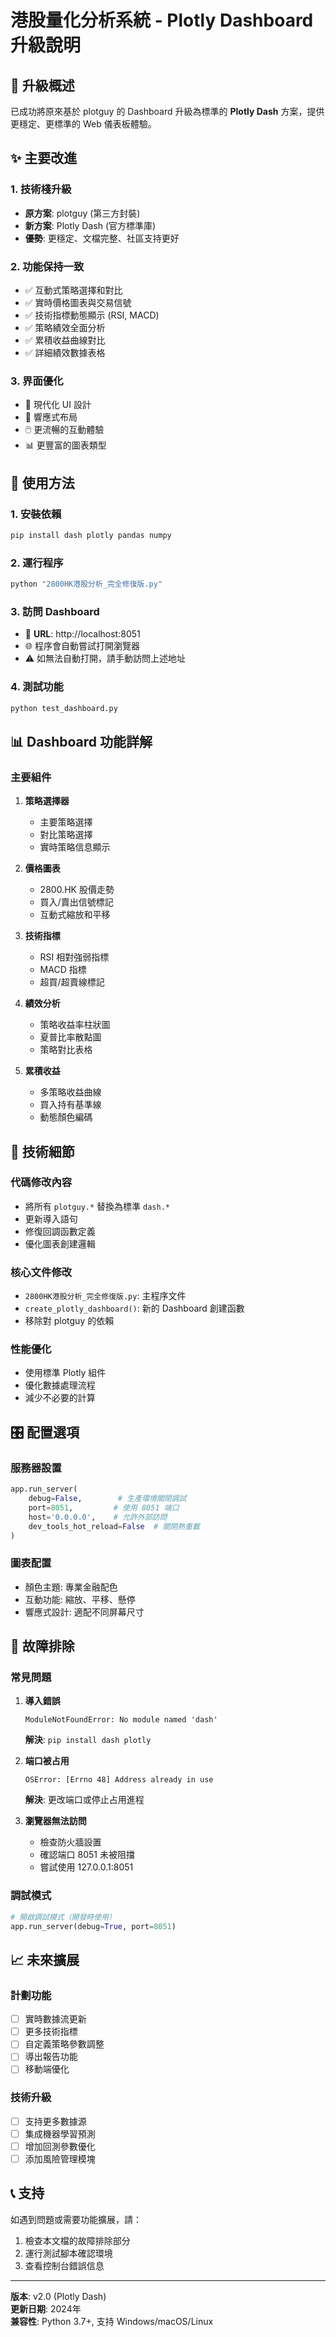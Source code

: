 # 港股量化分析系統 - Plotly Dashboard 升級說明

## 🎯 升級概述

已成功將原來基於 plotguy 的 Dashboard 升級為標準的 **Plotly Dash** 方案，提供更穩定、更標準的 Web 儀表板體驗。

## ✨ 主要改進

### 1. 技術棧升級
- **原方案**: plotguy (第三方封裝)
- **新方案**: Plotly Dash (官方標準庫)
- **優勢**: 更穩定、文檔完整、社區支持更好

### 2. 功能保持一致
- ✅ 互動式策略選擇和對比
- ✅ 實時價格圖表與交易信號
- ✅ 技術指標動態顯示 (RSI, MACD)
- ✅ 策略績效全面分析
- ✅ 累積收益曲線對比
- ✅ 詳細績效數據表格

### 3. 界面優化
- 🎨 現代化 UI 設計
- 📱 響應式布局
- 🖱️ 更流暢的互動體驗
- 📊 更豐富的圖表類型

## 🚀 使用方法

### 1. 安裝依賴
```bash
pip install dash plotly pandas numpy
```

### 2. 運行程序
```bash
python "2800HK港股分析_完全修復版.py"
```

### 3. 訪問 Dashboard
- 📍 **URL**: http://localhost:8051
- 🌐 程序會自動嘗試打開瀏覽器
- ⚠️ 如無法自動打開，請手動訪問上述地址

### 4. 測試功能
```bash
python test_dashboard.py
```

## 📊 Dashboard 功能詳解

### 主要組件
1. **策略選擇器**
   - 主要策略選擇
   - 對比策略選擇
   - 實時策略信息顯示

2. **價格圖表**
   - 2800.HK 股價走勢
   - 買入/賣出信號標記
   - 互動式縮放和平移

3. **技術指標**
   - RSI 相對強弱指標
   - MACD 指標
   - 超買/超賣線標記

4. **績效分析**
   - 策略收益率柱狀圖
   - 夏普比率散點圖
   - 策略對比表格

5. **累積收益**
   - 多策略收益曲線
   - 買入持有基準線
   - 動態顏色編碼

## 🔧 技術細節

### 代碼修改內容
- 將所有 `plotguy.*` 替換為標準 `dash.*`
- 更新導入語句
- 修復回調函數定義
- 優化圖表創建邏輯

### 核心文件修改
- `2800HK港股分析_完全修復版.py`: 主程序文件
- `create_plotly_dashboard()`: 新的 Dashboard 創建函數
- 移除對 plotguy 的依賴

### 性能優化
- 使用標準 Plotly 組件
- 優化數據處理流程
- 減少不必要的計算

## 🎛️ 配置選項

### 服務器設置
```python
app.run_server(
    debug=False,        # 生產環境關閉調試
    port=8051,         # 使用 8051 端口
    host='0.0.0.0',    # 允許外部訪問
    dev_tools_hot_reload=False  # 關閉熱重載
)
```

### 圖表配置
- 顏色主題: 專業金融配色
- 互動功能: 縮放、平移、懸停
- 響應式設計: 適配不同屏幕尺寸

## 🐛 故障排除

### 常見問題

1. **導入錯誤**
   ```
   ModuleNotFoundError: No module named 'dash'
   ```
   **解決**: `pip install dash plotly`

2. **端口被占用**
   ```
   OSError: [Errno 48] Address already in use
   ```
   **解決**: 更改端口或停止占用進程

3. **瀏覽器無法訪問**
   - 檢查防火牆設置
   - 確認端口 8051 未被阻擋
   - 嘗試使用 127.0.0.1:8051

### 調試模式
```python
# 開啟調試模式（開發時使用）
app.run_server(debug=True, port=8051)
```

## 📈 未來擴展

### 計劃功能
- [ ] 實時數據流更新
- [ ] 更多技術指標
- [ ] 自定義策略參數調整
- [ ] 導出報告功能
- [ ] 移動端優化

### 技術升級
- [ ] 支持更多數據源
- [ ] 集成機器學習預測
- [ ] 增加回測參數優化
- [ ] 添加風險管理模塊

## 📞 支持

如遇到問題或需要功能擴展，請：
1. 檢查本文檔的故障排除部分
2. 運行測試腳本確認環境
3. 查看控制台錯誤信息

---

**版本**: v2.0 (Plotly Dash)  
**更新日期**: 2024年  
**兼容性**: Python 3.7+, 支持 Windows/macOS/Linux 